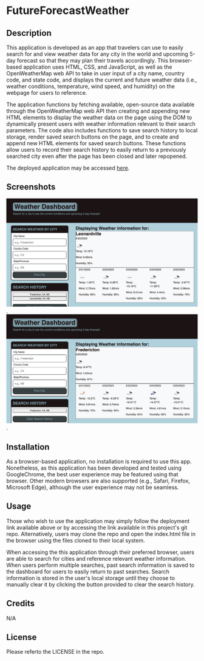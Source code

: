 # FutureForecastWeather

## Description

This application is developed as an app that travelers can use to easily search for and view weather data for any city in the world and upcoming 5-day forecast so that they may plan their travels accordingly. This browser-based application uses HTML, CSS, and JavaScript, as well as the OpenWeatherMap web API to take in user input of a city name, country code, and state code, and displays the current and future weather data (i.e., weather conditions, temperature, wind speed, and humidity) on the webpage for users to reference.

The application functions by fetching available, open-source data available through the OpenWeatherMap web API then creating and appending new HTML elements to display the weather data on the page using the DOM to dynamically present users with weather information relevant to their search parameters. The code also includes functions to save search history to local storage, render saved search buttons on the page, and to create and append new HTML elements for saved search buttons. These functions allow users to record their search history to easily return to a previously searched city even after the page has been closed and later repopened.

The deployed application may be accessed [here]( ).

## Screenshots

![Login](https://github.com/Pilotguide9897/FutureForecastWeather/blob/main/assets/Forecast%20App%20Screenshots/Screenshot%201.png).
![Login](https://github.com/Pilotguide9897/FutureForecastWeather/blob/main/assets/Forecast%20App%20Screenshots/Screenshot%202.png).

## Installation

As a browser-based application, no installation is required to use this app. Nonetheless, as this application has been developed and tested using GoogleChrome, the best user experience may be featured using that browser. Other modern browsers are also supported (e.g., Safari, Firefox, Microsoft Edge), although the user experience may not be seamless. 

## Usage

Those who wish to use the application may simply follow the deployment link available above or by accessing the link available in this project's git repo. Alternatively, users may clone the repo and open the index.html file in the browser using the files cloned to their local system.

When accessing the this application through their preferred browser, users are able to search for cities and reference relevant weather information. When users perform multiple searches, past search information is saved to the dashboard for users to easily return to past searches. Search information is stored in the user's local storage until they choose to manually clear it by clicking the button provided to clear the search history. 

## Credits

N/A

## License

Please referto the LICENSE in the repo.
